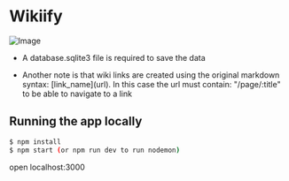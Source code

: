 # Wikiify

![Image](https://user-images.githubusercontent.com/20608379/113492879-cb7af800-948f-11eb-9dbf-6976cd64ac78.png)

* A database.sqlite3 file is required to save the data

* Another note is that wiki links are created using the original markdown syntax: \[link_name\](url). In this case the url must contain: "/page/:title" to be able to navigate to a link

## Running the app locally

``` bash
$ npm install
$ npm start (or npm run dev to run nodemon)
```
    
open localhost:3000
